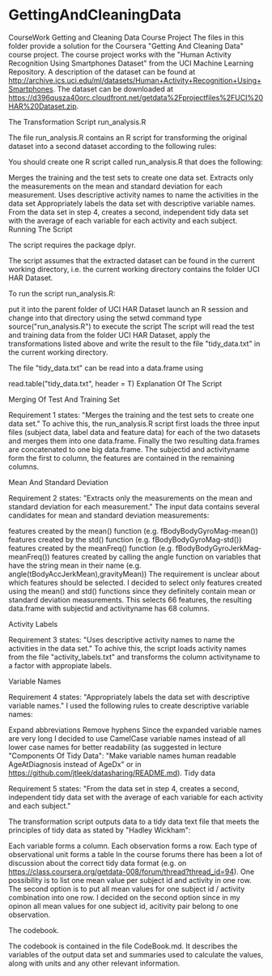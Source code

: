 # GettingAndCleaningData
CourseWork
Getting and Cleaning Data Course Project
The files in this folder provide a solution for the Coursera "Getting And Cleaning Data" course project. The course project works with the "Human Activity Recognition Using Smartphones Dataset" from the UCI Machine Learning Repository. A description of the dataset can be found at http://archive.ics.uci.edu/ml/datasets/Human+Activity+Recognition+Using+Smartphones. The dataset can be downloaded at https://d396qusza40orc.cloudfront.net/getdata%2Fprojectfiles%2FUCI%20HAR%20Dataset.zip.

The Transformation Script run_analysis.R

The file run_analysis.R contains an R script for transforming the original dataset into a second dataset according to the following rules:

You should create one R script called run_analysis.R that does the following:

Merges the training and the test sets to create one data set.
Extracts only the measurements on the mean and standard deviation for each measurement.
Uses descriptive activity names to name the activities in the data set
Appropriately labels the data set with descriptive variable names.
From the data set in step 4, creates a second, independent tidy data set with the average of each variable for each activity and each subject.
Running The Script

The script requires the package dplyr.

The script assumes that the extracted dataset can be found in the current working directory, i.e. the current working directory contains the folder UCI HAR Dataset.

To run the script run_analysis.R:

put it into the parent folder of UCI HAR Dataset
launch an R session and change into that directory using the setwd command
type source("run_analysis.R") to execute the script
The script will read the test and training data from the folder UCI HAR Dataset, apply the transformations listed above and write the result to the file "tidy_data.txt" in the current working directory.

The file "tidy_data.txt" can be read into a data.frame using

read.table("tidy_data.txt", header = T)
Explanation Of The Script

Merging Of Test And Training Set

Requirement 1 states: "Merges the training and the test sets to create one data set." To achive this, the run_analysis.R script first loads the three input files (subject data, label data and feature data) for each of the two datasets and merges them into one data.frame. Finally the two resulting data.frames are concatenated to one big data.frame. The subjectid and activityname form the first to column, the features are contained in the remaining columns.

Mean And Standard Deviation

Requirement 2 states: "Extracts only the measurements on the mean and standard deviation for each measurement." The input data contains several candidates for mean and standard deviation measurements:

features created by the mean() function (e.g. fBodyBodyGyroMag-mean())
features created by the std() function (e.g. fBodyBodyGyroMag-std())
features created by the meanFreq() function (e.g. fBodyBodyGyroJerkMag-meanFreq())
features created by calling the angle function on variables that have the string mean in their name (e.g. angle(tBodyAccJerkMean),gravityMean))
The requirement is unclear about which features should be selected. I decided to select only features created using the mean() and std() functions since they definitely contain mean or standard deviation measurements. This selects 66 features, the resulting data.frame with subjectid and activityname has 68 columns.

Activity Labels

Requirement 3 states: "Uses descriptive activity names to name the activities in the data set." To achive this, the script loads activity names from the file "activity_labels.txt" and transforms the column activityname to a factor with appropiate labels.

Variable Names

Requirement 4 states: "Appropriately labels the data set with descriptive variable names." I used the following rules to create descriptive variable names:

Expand abbreviations
Remove hyphens
Since the expanded variable names are very long I decided to use CamelCase variable names instead of all lower case names for better readability (as suggested in lecture "Components Of Tidy Data": "Make variable names human readable AgeAtDiagnosis instead of AgeDx" or in https://github.com/jtleek/datasharing/README.md).
Tidy data

Requirement 5 states: "From the data set in step 4, creates a second, independent tidy data set with the average of each variable for each activity and each subject."

The transformation script outputs data to a tidy data text file that meets the principles of tidy data as stated by "Hadley Wickham":

Each variable forms a column.
Each observation forms a row.
Each type of observational unit forms a table
In the course forums there has been a lot of discussion about the correct tidy data format (e.g. on https://class.coursera.org/getdata-008/forum/thread?thread_id=94). One possibility is to list one mean value per subject id and activity in one row. The second option is to put all mean values for one subject id / activity combination into one row. I decided on the second option since in my opinon all mean values for one subject id, acitivity pair belong to one observation.

The codebook.

The codebook is contained in the file CodeBook.md. It describes the variables of the output data set and summaries used to calculate the values, along with units and any other relevant information.
